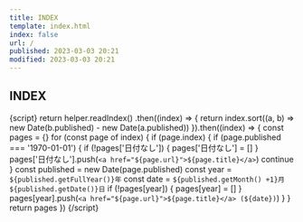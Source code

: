```yaml
---
title: INDEX
template: index.html
index: false
url: /
published: 2023-03-03 20:21
modified: 2023-03-03 20:21
---
```

## INDEX

{script}
return helper.readIndex()
.then((index) => {
  return index.sort((a, b) => new Date(b.published) - new Date(a.published))
}).then((index) => {
  const pages = {}
  for (const page of index) {
    if (page.index) {
      if (page.published === '1970-01-01') {
        if (!pages['日付なし']) {
            pages['日付なし'] = []
        }
        pages['日付なし'].push(`<a href="${page.url}">${page.title}</a>`)
        continue
      }
      const published = new Date(page.published)
      const year = `${published.getFullYear()}年`
      const date = `${published.getMonth() +1}月${published.getDate()}日`
      if (!pages[year]) {
        pages[year] = []
      }
      pages[year].push(`<a href="${page.url}">${page.title}</a> (${date})`)
    }
  }
  return pages
})
{/script}
